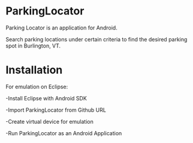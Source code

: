 ParkingLocator
==============
Parking Locator is an application for Android.

Search parking locations under certain criteria to find the desired parking spot in Burlington, VT.

Installation
============
For emulation on Eclipse:

-Install Eclipse with Android SDK

-Import ParkingLocator from Github URL

-Create virtual device for emulation

-Run ParkingLocator as an Android Application
